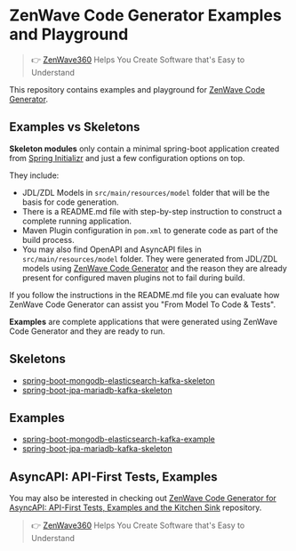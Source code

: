 # ZenWave Code Generator Examples and Playground

> 👉 [ZenWave360](https://zenwave360.github.io/) Helps You Create Software that's Easy to Understand

This repository contains examples and playground for [ZenWave Code Generator](https://zenwave360.github.io/zenwave-code-generator/).

## Examples vs Skeletons

**Skeleton modules** only contain a minimal spring-boot application created from [Spring Initializr](https://start.spring.io/) and just a few configuration options on top.

They include:

- JDL/ZDL Models in `src/main/resources/model` folder that will be the basis for code generation.
- There is a README.md file with step-by-step instruction to construct a complete running application.
- Maven Plugin configuration in `pom.xml` to generate code as part of the build process.
- You may also find OpenAPI and AsyncAPI files in `src/main/resources/model` folder. They were generated from JDL/ZDL models using [ZenWave Code Generator](https://zenwave360.github.io/zenwave-code-generator/) and the reason they are already present for configured maven plugins not to fail during build.

If you follow the instructions in the README.md file you can evaluate how ZenWave Code Generator can assist you "From Model To Code & Tests".

**Examples** are complete applications that were generated using ZenWave Code Generator and they are ready to run.

## Skeletons

- [spring-boot-mongodb-elasticsearch-kafka-skeleton](skeletons/spring-boot-mongodb-elasticsearch-kafka-skeleton)
- [spring-boot-jpa-mariadb-kafka-skeleton](skeletons/spring-boot-jpa-mariadb-kafka-skeleton)


## Examples

- [spring-boot-mongodb-elasticsearch-kafka-example](examples/spring-boot-mongodb-elasticsearch-kafka-example)
- [spring-boot-jpa-mariadb-kafka-skeleton](skeletons/spring-boot-jpa-mariadb-kafka-skeleton)

## AsyncAPI: API-First Tests, Examples

You may also be interested in checking out [ZenWave Code Generator for AsyncAPI: API-First Tests, Examples and the Kitchen Sink](/ZenWave360/AsyncAPI-ApiFirst-Generator-KitchenSink) repository.

> 👉 [ZenWave360](https://zenwave360.github.io/) Helps You Create Software that's Easy to Understand
